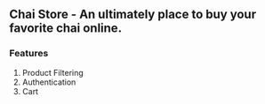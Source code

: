 ## Chai Store - An ultimately place to buy your favorite chai online.

### Features
1. Product Filtering
2. Authentication
3. Cart 


